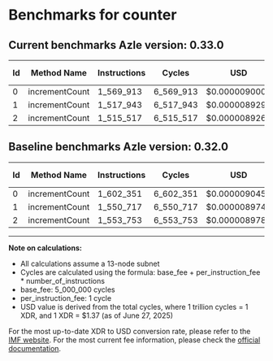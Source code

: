 # Benchmarks for counter

## Current benchmarks Azle version: 0.33.0
| Id | Method Name | Instructions | Cycles | USD | USD/Million Calls | Change |
|-----------|-------------|------------|--------|-----|--------------|-------|
| 0 | incrementCount | 1_569_913 | 6_569_913 | $0.0000090008 | $9.00 | <font color="green">-32_438</font> |
| 1 | incrementCount | 1_517_943 | 6_517_943 | $0.0000089296 | $8.92 | <font color="green">-32_774</font> |
| 2 | incrementCount | 1_515_517 | 6_515_517 | $0.0000089263 | $8.92 | <font color="green">-38_236</font> |

## Baseline benchmarks Azle version: 0.32.0
| Id | Method Name | Instructions | Cycles | USD | USD/Million Calls |
|-----------|-------------|------------|--------|-----|--------------|
| 0 | incrementCount | 1_602_351 | 6_602_351 | $0.0000090452 | $9.04 |
| 1 | incrementCount | 1_550_717 | 6_550_717 | $0.0000089745 | $8.97 |
| 2 | incrementCount | 1_553_753 | 6_553_753 | $0.0000089786 | $8.97 |



---

**Note on calculations:**
- All calculations assume a 13-node subnet
- Cycles are calculated using the formula: base_fee + per_instruction_fee \* number_of_instructions
- base_fee: 5_000_000 cycles
- per_instruction_fee: 1 cycle
- USD value is derived from the total cycles, where 1 trillion cycles = 1 XDR, and 1 XDR = $1.37 (as of June 27, 2025)

For the most up-to-date XDR to USD conversion rate, please refer to the [IMF website](https://www.imf.org/external/np/fin/data/rms_sdrv.aspx).
For the most current fee information, please check the [official documentation](https://internetcomputer.org/docs/references/cycles-cost-formulas).